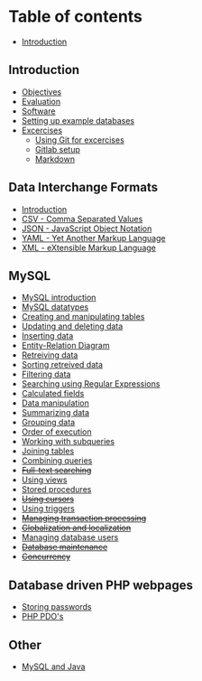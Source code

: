 # Table of contents

* [Introduction](README.md)

## Introduction

* [Objectives](introduction/objectives.md)
* [Evaluation](introduction/evaluation.md)
* [Software](introduction/software.md)
* [Setting up example databases](introduction/setting-up-example-databases.md)
* [Excercises](introduction/excercises/README.md)
  * [Using Git for excercises](introduction/excercises/using-git-for-excercises.md)
  * [Gitlab setup](introduction/excercises/gitlab-setup.md)
  * [Markdown](introduction/excercises/markdown.md)

## Data Interchange Formats

* [Introduction](data-interchange-formats/introduction.md)
* [CSV - Comma Separated Values](data-interchange-formats/csv-comma-separated-values.md)
* [JSON - JavaScript Object Notation](data-interchange-formats/json-javascript-object-notation.md)
* [YAML - Yet Another Markup Language](data-interchange-formats/yaml-yet-another-markup-language.md)
* [XML - eXtensible Markup Language](data-interchange-formats/xml-extensible-markup-language.md)

## MySQL

* [MySQL introduction](mysql/mysql-introduction.md)
* [MySQL datatypes](mysql/mysql-datatypes.md)
* [Creating and manipulating tables](mysql/creating-and-manipulating-tables.md)
* [Updating and deleting data](mysql/updating-and-deleting-data.md)
* [Inserting data](mysql/inserting-data.md)
* [Entity-Relation Diagram](mysql/entity-relation-diagram.md)
* [Retreiving data](mysql/retreiving-data.md)
* [Sorting retreived data](mysql/sorting-retreived-data.md)
* [Filtering data](mysql/filtering-data.md)
* [Searching using Regular Expressions](mysql/searching-using-regular-expressions.md)
* [Calculated fields](mysql/calculated-fields.md)
* [Data manipulation](mysql/data-manipulation.md)
* [Summarizing data](mysql/summarizing-data.md)
* [Grouping data](mysql/grouping-data.md)
* [Order of execution](mysql/order-of-execution.md)
* [Working with subqueries](mysql/working-with-subqueries.md)
* [Joining tables](mysql/joining-tables.md)
* [Combining queries](mysql/combining-queries.md)
* ~~[Full-text searching](mysql/full-text-searching.md)~~
* [Using views](mysql/using-views.md)
* [Stored procedures](mysql/stored-procedures.md)
* ~~[Using cursors](mysql/using-cursors.md)~~
* [Using triggers](mysql/using-triggers.md)
* ~~[Managing transaction processing](mysql/managing-transaction-processing.md)~~
* ~~[Globalization and localization](mysql/globalization-and-localization.md)~~
* [Managing database users](mysql/managing-database-users.md)
* ~~[Database maintenance](mysql/database-maintenance.md)~~
* ~~[Concurrency](mysql/concurrency.md)~~

## Database driven PHP webpages

* [Storing passwords](database-driven-php-webpages/storing-passwords.md)
* [PHP PDO's](database-driven-php-webpages/php-pdos.md)

## Other

* [MySQL and Java](other/mysql-and-java.md)



